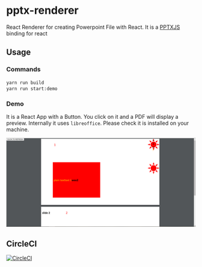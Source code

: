 # pptx-renderer
React Renderer for creating Powerpoint File with React. 
It is a [PPTXJS](https://gitbrent.github.io/PptxGenJS/) binding for react


## Usage

### Commands

```
yarn run build
yarn run start:demo
```


### Demo

It is a React App with a Button. You click on it and a PDF will display a preview.
Internally it uses `libreoffice`. Please check it is installed on your machine.

![screenshot](docs/preview.png)
## CircleCI
[![CircleCI](https://circleci.com/gh/marcog83/pptx-renderer.svg?style=svg)](https://app.circleci.com/pipelines/github/marcog83/pptx-renderer) 